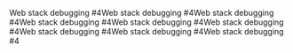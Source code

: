 Web stack debugging #4Web stack debugging #4Web stack debugging #4Web stack debugging #4Web stack debugging #4Web stack debugging #4Web stack debugging #4Web stack debugging #4Web stack debugging #4
